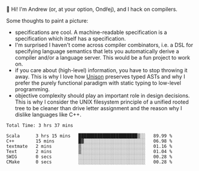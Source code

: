 :wave: Hi! I'm Andrew (or, at your option, Ondřej), and I hack on compilers. 

Some thoughts to paint a picture:
- specifications are cool. A machine-readable specification is a specification which itself has a specification.
- I'm surprised I haven't come across compiler combinators, i.e. a DSL for specifying language semantics that lets you automatically derive a compiler and/or a language server. This would be a fun project to work on.
- if you care about (high-level) information, you have to stop throwing it away. This is why I love how [Unison](https://github.com/unisonweb/unison) preserves typed ASTs and why I prefer the purely functional paradigm with static typing to low-level programming.
- objective complexity should play an important role in design decisions. This is why I consider the UNIX filesystem principle of a unified rooted tree to be cleaner than drive letter assignment and the reason why I dislike languages like C++.

<!--START_SECTION:waka-->

```text
Total Time: 3 hrs 37 mins

Scala      3 hrs 15 mins   ██████████████████████▒░░   89.99 %
C++        15 mins         █▓░░░░░░░░░░░░░░░░░░░░░░░   06.98 %
textmate   2 mins          ▒░░░░░░░░░░░░░░░░░░░░░░░░   01.16 %
Text       2 mins          ▒░░░░░░░░░░░░░░░░░░░░░░░░   01.04 %
SWIG       0 secs          ░░░░░░░░░░░░░░░░░░░░░░░░░   00.28 %
CMake      0 secs          ░░░░░░░░░░░░░░░░░░░░░░░░░   00.28 %
```

<!--END_SECTION:waka-->

<!--
**viluon/viluon** is a ✨ _special_ ✨ repository because its `README.md` (this file) appears on your GitHub profile.

Here are some ideas to get you started:

- 🔭 I’m currently working on ...
- 🌱 I’m currently learning ...
- 👯 I’m looking to collaborate on ...
- 🤔 I’m looking for help with ...
- 💬 Ask me about ...
- 📫 How to reach me: ...
- 😄 Pronouns: ...
- ⚡ Fun fact: ...
-->
